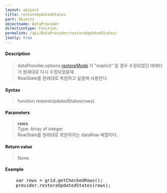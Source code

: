 ```yaml
---
layout: apipost
title: restoreUpdatedStates
part: Objects
objectname: DataProvider
directiontype: Function
permalink: /api/DataProvider/restoreUpdatedStates/
jsonly: true
---
```



#### Description

> dataProvider.options.[restoreMode](/api/types/RestoreMode/) 가 "explicit" 일 경우 수정되었던 데에터가 원래대로 다시 수정되었을때  
> RowState를 원래대로 복원하고 싶을때 사용한다.   

#### Syntax

> function restoreUpdatedStates(rows)

#### Parameters

> **rows**  
> Type: Array of integer  
> RowState를 원래대로 복원하려는 dataRow 배열이다.  

#### Return value

> None.

#### Example

<pre class="prettyprint">
    var rows = grid.getCheckedRows();
    provider.restoreUpdatedStates(rows);
</pre>

